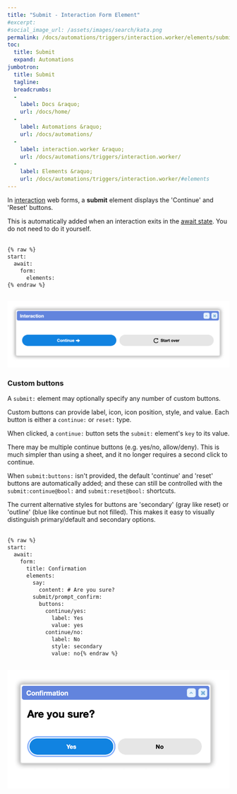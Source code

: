 ```yaml
---
title: "Submit - Interaction Form Element"
#excerpt: 
#social_image_url: /assets/images/search/kata.png
permalink: /docs/automations/triggers/interaction.worker/elements/submit/
toc:
  title: Submit
  expand: Automations
jumbotron:
  title: Submit
  tagline: 
  breadcrumbs:
  -
    label: Docs &raquo;
    url: /docs/home/
  -
    label: Automations &raquo;
    url: /docs/automations/
  -
    label: interaction.worker &raquo;
    url: /docs/automations/triggers/interaction.worker/
  -
    label: Elements &raquo;
    url: /docs/automations/triggers/interaction.worker/#elements
---
```


In [interaction](/docs/automations/triggers/interaction.worker/) web forms, a **submit** element displays the 'Continue' and 'Reset' buttons.

This is automatically added when an interaction exits in the [await state](/docs/automations/#exit-states). You do not need to do it yourself.

<pre>
<code class="language-cerb">
{% raw %}
start:
  await:
    form:
      elements:
{% endraw %}
</code>
</pre>

<div class="cerb-screenshot">
<img src="/assets/images/docs/automations/triggers/interaction.worker/elements/submit.png" class="screenshot">
</div>

### Custom buttons

A `submit:` element may optionally specify any number of custom buttons.

Custom buttons can provide label, icon, icon position, style, and value. Each button is either a `continue:` or `reset:` type.

When clicked, a `continue:` button sets the `submit:` element's `key` to its value.

There may be multiple continue buttons (e.g. yes/no, allow/deny). This is much simpler than using a sheet, and it no longer requires a second click to continue.

When `submit:buttons:` isn't provided, the default 'continue' and 'reset' buttons are automatically added; and these can still be controlled with the `submit:continue@bool:` and `submit:reset@bool:` shortcuts.

The current alternative styles for buttons are 'secondary' (gray like reset) or 'outline' (blue like continue but not filled). This makes it easy to visually distinguish primary/default and secondary options.

<pre>
<code class="language-cerb">
{% raw %}
start:
  await:
    form:
      title: Confirmation
      elements:
        say:
          content: # Are you sure?
        submit/prompt_confirm:
          buttons:
            continue/yes:
              label: Yes
              value: yes
            continue/no:
              label: No
              style: secondary
              value: no{% endraw %}
</code>
</pre>

<div class="cerb-screenshot">
<img src="/assets/images/docs/automations/triggers/interaction.worker/elements/submit-buttons.png" class="screenshot">
</div>